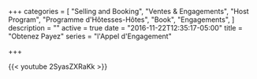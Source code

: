 +++
categories = [
  "Selling and Booking",
  "Ventes & Engagements",
  "Host Program",
  "Programme d'Hôtesses-Hôtes",
  "Book",
  "Engagements",
]
description = ""
active = true
date = "2016-11-22T12:35:17-05:00"
title = "Obtenez Payez"
series = "l'Appel d'Engagement"

+++

{{< youtube 2SyasZXRaKk >}}
